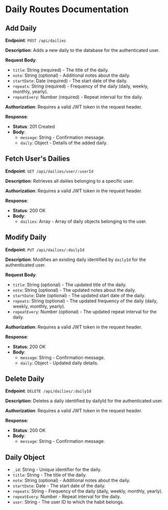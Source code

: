 # Daily Routes Documentation

## Add Daily

**Endpoint**: `POST /api/dailies`

**Description**: Adds a new daily to the database for the authenticated user.

**Request Body**:
- `title`: String (required) - The title of the daily.
- `note`: String (optional) - Additional notes about the daily.
- `startDate`: Date (required) - The start date of the daily.
- `repeats`: String (required) - Frequency of the daily (daily, weekly, monthly, yearly).
- `repeatEvery`: Number (required) - Repeat interval for the daily.

**Authorization**: Requires a valid JWT token in the request header.

**Response**:
- **Status**: 201 Created
- **Body**:
  - `message`: String - Confirmation message.
  - `daily`: Object - Details of the added daily.

## Fetch User's Dailies

**Endpoint**: `GET /api/dailies/user/:userId`

**Description**: Retrieves all dailies belonging to a specific user.

**Authorization**: Requires a valid JWT token in the request header.

**Response**:
- **Status**: 200 OK
- **Body**:
  - `dailies`: Array - Array of daily objects belonging to the user.
  
## Modify Daily

**Endpoint**: `PUT /api/dailies/:dailyId`

**Description**: Modifies an existing daily identified by `dailyId` for the authenticated user.

**Request Body**:
- `title`: String (optional) - The updated title of the daily.
- `note`: String (optional) - The updated notes about the daily.
- `startDate`: Date (optional) - The updated start date of the daily.
- `repeats`: String (optional) - The updated frequency of the daily (daily, weekly, monthly, yearly).
- `repeatEvery`: Number (optional) - The updated repeat interval for the daily.

**Authorization**: Requires a valid JWT token in the request header.

**Response**:
- **Status**: 200 OK
- **Body**:
  - `message`: String - Confirmation message.
  - `daily`: Object - Updated daily details.

## Delete Daily

**Endpoint**: `DELETE /api/dailies/:dailyId`

**Description**: Deletes a daily identified by dailyId for the authenticated user.

**Authorization**: Requires a valid JWT token in the request header.

**Response**:
- **Status**: 200 OK
- **Body**:
  - `message`: String - Confirmation message.

## Daily Object

- `_id`: String - Unique identifier for the daily.
- `title`: String - The title of the daily.
- `note`: String (optional) - Additional notes about the daily.
- `startDate`: Date - The start date of the daily.
- `repeats`: String - Frequency of the daily (daily, weekly, monthly, yearly).
- `repeatEvery`: Number - Repeat interval for the daily.
- `user`: String - The user ID to which the habit belongs.